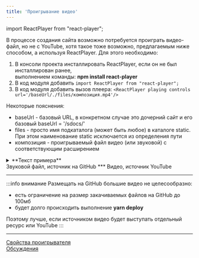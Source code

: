 ```yaml
---
title: 'Проигрывание видео'
---
```

import ReactPlayer from "react-player";

В процессе создания сайта возможно потребуется проиграть видео-файл, но не с YouTube, хотя такое тоже возможно, предлагаемым ниже способом, 
а используя ReactPlayer. Для этого необходимо: 

1. В консоли проекта инсталлировать ReactPlayer, если он не был инсталлирован ранее,  
   выполнением команды: **npm install react-player**
2. В код модуля добавить `import ReactPlayer from "react-player";`
3. В код модуля добавить вызов плеера: `<ReactPlayer playing controls url='/baseUrl/./files/композиция.mp4'/>`

Некоторые пояснения:
- baseUrl - базовый URL, в конкретном случае это дочерний сайт и его базовый baseUrl = '/sdocs/'
- files - просто имя подкаталога (может быть любое) в каталоге static. При этом наименование static исключается из определения пути
- композиция - проигрываемый файл видео (или звуковой) с соответствующим расширением


<details>
<summary>**Текст примера**</summary>
Между вызовом `import` и тегом `<ReactPlayer` обязательно пропуск в одну строку 
>`import ReactPlayer from "react-player";`
> 
> `<ReactPlayer playing controls url='/sdocs/./files/prof.mp3' width = '50%' height = '50px />`
>***
Если надо вызвать проигрывание с YouTube, то url равен ссылке, например:
> `<ReactPlayer playing controls url='https://www.youtube.com/embed/8owG83ozHYw?si=9CuD8fhiLtLjiotn' />`
***
Если при вызове плеера присутствует ключевое слово 'playing' воспроизведение начинается по готовности
</details>

<ReactPlayer controls url='/sdocs/./files/prof.mp3' width = '50%' height = '50px' />  
Звуковой файл, источник на GitHub
***
<ReactPlayer controls url='https://www.youtube.com/embed/8owG83ozHYw?si=9CuD8fhiLtLjiotn' />  
Видео, источник YouTube

***
:::info внимание
Размещать на GitHub большие видео не целесообразно:
- есть ограничение на размер закачиваемых файлов на GitHub до 100мб
- будет долго происходить выполнение **yarn deploy**

Поэтому лучше, если источником видео будет выступать отдельный ресурс или YouTube
:::

***
[Свойства проигрывателя](https://www.npmjs.com/package/react-player)  
[Обсуждения](https://stackoverflow.com/questions/69179910/docusaurus-2-inclusion-of-a-video-file-in-a-markdown-file)  
